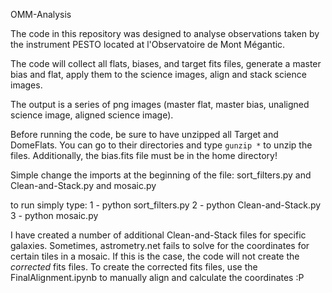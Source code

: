 OMM-Analysis

The code in this repository was designed to analyse observations taken by the instrument PESTO
located at l'Observatoire de Mont Mégantic.

The code will collect all flats, biases, and target fits files, generate a master
bias and flat, apply them to the science images, align and stack science images.

The output is a series of png images (master flat, master bias, unaligned science image,
  aligned science image).

Before running the code, be sure to have unzipped all Target and DomeFlats. You can
go to their directories and type `gunzip *` to unzip the files. Additionally,
the bias.fits file must be in the home directory!

Simple change the imports at the beginning of the file: sort_filters.py and Clean-and-Stack.py and mosaic.py

to run simply type:
1 - python sort_filters.py
2 - python Clean-and-Stack.py
3 - python mosaic.py

I have created a number of additional Clean-and-Stack files for specific galaxies.
Sometimes, astrometry.net fails to solve for the coordinates for certain tiles in a mosaic. If this
is the case, the code will not create the *corrected* fits files. To create the corrected fits files, use the FinalAlignment.ipynb to manually align and calculate the coordinates :P
